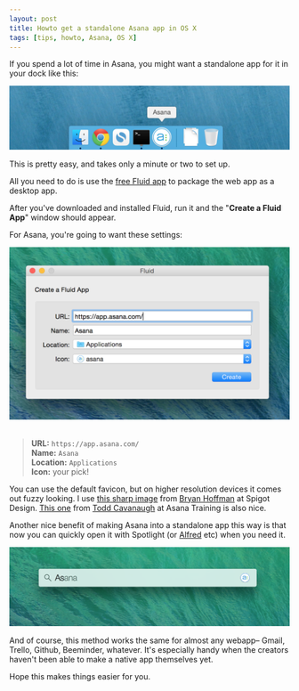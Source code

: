 ```yaml
---
layout: post
title: Howto get a standalone Asana app in OS X
tags: [tips, howto, Asana, OS X]
---
```


If you spend a lot of time in Asana, you might want a standalone app for it in your dock like this:

![Asana in Dock screenshot](/images/Asana-in-Dock-screenshot.png)

This is pretty easy, and takes only a minute or two to set up.

All you need to do is use the [free Fluid app](http://fluidapp.com/) to package the web app as a desktop app.

After you've downloaded and installed Fluid, run it and the "**Create a Fluid App**" window should appear.

For Asana, you're going to want these settings:

![Fluid Asana settings](/images/Fluid-Asana-settings.png)
​

> **URL:** `https://app.asana.com/`  
**Name:** `Asana`  
**Location:** `Applications`  
**Icon:** your pick!

You can use the default favicon, but on higher resolution devices it comes out fuzzy looking. I use [this sharp image](http://spigotdesign.com/wp-content/uploads/2015/01/asana.png) from [Bryan Hoffman](http://spigotdesign.com/asana-instagantt-fluid-icons/) at Spigot Design. [This one](http://asanatraining.com/wp-content/uploads/2014/02/asana-app-512.png) from [Todd Cavanaugh](http://asanatraining.com/?attachment_id=849) at Asana Training is also nice.

Another nice benefit of making Asana into a standalone app this way is that now you can quickly open it with Spotlight (or [Alfred](http://www.alfredapp.com/) etc) when you need it.

![Asana in Spotlight screenshot](/images/Asana-in-Spotlight-screenshot.png)

And of course, this method works the same for almost any webapp– Gmail, Trello, Github, Beeminder, whatever. It's especially handy when the creators haven't been able to make a native app themselves yet.

Hope this makes things easier for you.
